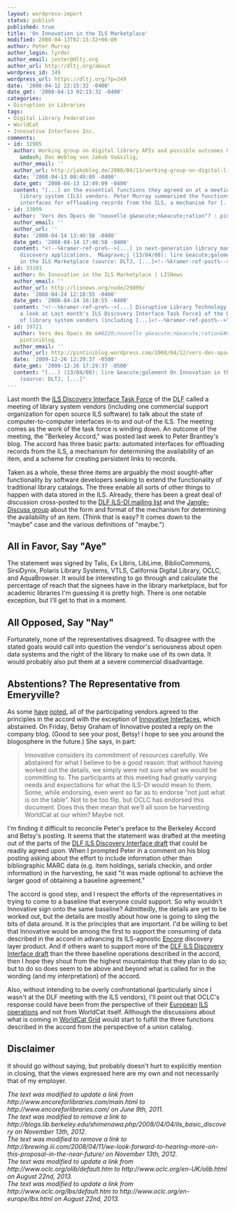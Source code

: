 ```yaml
---
layout: wordpress-import
status: publish
published: true
title: 'On Innovation in the ILS Marketplace'
modified: 2008-04-13T02:15:32+00:00
author: Peter Murray
author_login: lyrdor
author_email: jester@dltj.org
author_url: http://dltj.org/about
wordpress_id: 349
wordpress_url: https://dltj.org/?p=349
date: '2008-04-12 22:15:32 -0400'
date_gmt: '2008-04-13 02:15:32 -0400'
categories:
- Disruption in Libraries
tags:
- Digital Library Federation
- WorldCat
- Innovative Interfaces Inc.
comments:
- id: 32985
  author: Working group on digital library APIs and possible outcomes &laquo; Jakoblog
    &mdash; Das Weblog von Jakob Vo&szlig;
  author_email: ''
  author_url: http://jakoblog.de/2008/04/13/working-group-on-digital-library-apis-and-possible-outcomes/
  date: '2008-04-13 08:49:09 -0400'
  date_gmt: '2008-04-13 12:49:09 -0400'
  content: "[...] on the essential functions they agreed on at a meeting with major
    library system (ILS) vendors. Peter Murray summarized the functions as &#8220;automated
    interfaces for offloading records from the ILS, a mechanism for [...]"
- id: 33009
  author: 'Vers des Opacs de "nouvelle g&eacute;n&eacute;ration"? : pintiniblog'
  author_email: ''
  author_url: ''
  date: '2008-04-14 13:40:58 -0400'
  date_gmt: '2008-04-14 17:40:58 -0400'
  content: "<!--%kramer-ref-pre%-->[...] in next-generation library management and
    discovery applications.  M&agrave;j (13/04/08): lire &eacute;galement On Innovation
    in the ILS Marketplace (source: DLTJ, [...]<!--%kramer-ref-post%-->"
- id: 33101
  author: On Innovation in the ILS Marketplace | LISNews
  author_email: ''
  author_url: http://lisnews.org/node/29899/
  date: '2008-04-24 12:18:55 -0400'
  date_gmt: '2008-04-24 16:18:55 -0400'
  content: "<!--%kramer-ref-pre%-->[...] Disruptive Library Technology Jester takes
    a look at Last month's ILS Discovery Interface Task Force1 of the DLF meeting
    of library system vendors (including [...]<!--%kramer-ref-post%-->"
- id: 39721
  author: Vers des Opacs de &#8220;nouvelle g&eacute;n&eacute;ration&#8221;? &laquo;
    pintiniblog
  author_email: ''
  author_url: http://pintiniblog.wordpress.com/2008/04/12/vers-des-opacs-de-nouvelle-generation/
  date: '2009-12-26 12:29:37 -0500'
  date_gmt: '2009-12-26 17:29:37 -0500'
  content: "[...] (13/04/08): lire &eacute;galement On Innovation in the ILS Marketplace
    (source: DLTJ, [...]"
---
```

<p>Last month the <a href="https://project.library.upenn.edu/confluence/display/ilsapi/Charge+and+Agenda"><acronym title="Integrated Library System">ILS</acronym> Discovery Interface Task Force</a> of the <acronym title="Digital Library Federation">DLF</acronym> called a meeting of library system vendors (including one commercial support organization for open source ILS software) to talk about the state of computer-to-computer interfaces in-to and out-of the ILS.  The meeting comes as the work of the task force is winding down.  An outcome of the meeting, the "<span class="removed_link" title="http://blogs.lib.berkeley.edu/shimenawa.php/2008/04/04/ils_basic_discovery">Berkeley Accord</span>," was posted last week to Peter Brantley's blog.  The accord has three basic parts:  automated interfaces for offloading records from the ILS, a mechanism for determining the availability of an item, and a scheme for creating persistent links to records.</p>
<p>Taken as a whole, these three items are arguably the most sought-after functionality by software developers seeking to extend the functionality of traditional library catalogs.  The three enable all sorts of other things to happen with data stored in the ILS.  Already, there has been a great deal of discussion cross-posted to the <a href="http://groups.google.com/group/ils-di" title="ILS Discovery Interface Task Force |<br />
  Google Groups">DLF ILS-DI mailing list</a> and the <a href="http://groups.google.com/group/jangle-discuss" title="jangle-discuss |<br />
  Google Groups">Jangle-Discuss group</a> about the form and format of the mechanism for determining the availability of an item.  (Think that is easy?  It comes down to the "maybe" case and the various definitions of "maybe.")</p>
<h2>All in Favor, Say "Aye"</h2>
<p>The statement was signed by Talis, Ex Libris, LibLime, BiblioCommons, SirsiDynix, Polaris Library Systems, VTLS, California Digital Library, OCLC, and AquaBrowser.  It would be interesting to go through and calculate the percentage of reach that the signees have in the library marketplace, but for academic libraries I'm guessing it is pretty high.  There is one notable exception, but I'll get to that in a moment.</p>
<h2>All Opposed, Say "Nay"</h2>
<p>Fortunately, none of the representatives disagreed.  To disagree with the stated goals would call into question the vendor's seriousness about open data systems and the right of the library to make use of its own data.  It would probably also put them at a severe commercial disadvantage.</p>
<h2>Abstentions?  The Representative from Emeryville?</h2>
<p>As some <a href="http://dilettantes.code4lib.org/?p=116" title="Dilettante&amp;#8217;s Ball: Dear Innovative Customers">have</a> <a href="http://synthesize-specialize-mobilize.blogspot.com/2008/04/innovative-interfaces-abstains-from-dlf.html" title="synthesize-specialize-mobilize: Innovative Interfaces abstains from DLF initiative">noted</a>, all of the participating vendors agreed to the principles in the accord with the exception of <a href="http://www.iii.com/" title="Innovative Interfaces homepage">Innovative Interfaces</a>, which abstained.  On Friday, Betsy Graham of Innovative <span class="removed_link" title="http://brewing.iii.com/2008/04/11/we-look-forward-to-hearing-more-on-this-proposal-in-the-near-future/">posted a reply on the company blog</span>.  (Good to see your post, Betsy!  I hope to see you around the blogosphere in the future.)  She says, in part:</p>
<blockquote><p>Innovative considers its commitment of resources carefully. We abstained for what I believe to be a good reason: that without having worked out the details, we simply were not sure what we would be committing to. The participants at this meeting had greatly varying needs and expectations for what the ILS-DI would mean to them. Some, while endorsing, even went so far as to endorse &ldquo;not just what is on the table&rdquo;. Not to be too flip, but OCLC has endorsed this document. Does this then mean that we&rsquo;ll all soon be harvesting WorldCat at our whim? Maybe not.</p></blockquote>
<p>I'm finding it difficult to reconcile Peter's preface to the Berkeley Accord and Betsy's posting.  It seems that the statement was drafted at the meeting out of the parts of the <a href="https://project.library.upenn.edu/confluence/display/ilsapi/Home">DLF ILS Discovery Interface draft</a> that could be readily agreed upon.  When I prompted Peter in a comment on his blog posting asking about the effort to include information other than bibliographic MARC data (e.g. item holdings, serials checkin, and order information) in the harvesting, he said "it was made optional to achieve the larger good of obtaining a baseline agreement."  </p>
<p>The accord is good step, and I respect the efforts of the representatives in trying to come to a baseline that everyone could support.  So why wouldn't Innovative sign onto the same baseline?  Admittedly, the details are yet to be worked out, but the details are mostly about how one is going to sling the bits of data around.  It is the principles that are important.  I'd be willing to bet that Innovative would be among the first to support the consuming of data described in the accord in advancing its ILS-agnostic <a href="http://www.encoreforlibraries.com/" title="Encore: Powered by Innovative Interfaces">Encore</a> discovery layer product.  And if others want to support more of the <a href="https://project.library.upenn.edu/confluence/display/ilsapi/Draft+Recommendation">DLF ILS Discovery Interface draft</a> than the three baseline operations described in the accord, then I hope they shout from the highest mountaintop that they plan to do so; but to do so does seem to be above and beyond what is called for in the wording (and my interpretation) of the accord.</p>
<p>Also, without intending to be overly confrontational (particularly since I wasn't at the DLF meeting with the ILS vendors), I'll point out that OCLC's response could have been from the perspective of their <a href="http://www.oclc.org/en-UK/olib.html" title="OLIB [OCLC - Management Services and Systems]">European</a> <a href="http://www.oclc.org/en-europe/lbs.html" title="LBS [OCLC - Management Services and Systems]">ILS</a> <a href="http://www.oclc.org/sunrise/default.htm" title="SISIS-SunRise [OCLC - Management Services and Systems]">operations</a> and not from WorldCat itself.  Although the discussions about what is coming in <a href="http://worldcat.org/devnet/index.php/Main_Page" title="Main Page - WorldCat Developers&#039; Network">WorldCat Grid</a> would start to fulfill the three functions described in the accord from the perspective of a union catalog.</p>
<h2>Disclaimer</h2>
<p>It should go without saying, but probably doesn't hurt to explicitly mention in closing, that the views expressed here are my own and not necessarily that of my employer.
<p style="padding:0;margin:0;font-style:italic;">The text was modified to update a link from http://www.encoreforlibraries.com/main.html to http://www.encoreforlibraries.com/ on June 9th, 2011.</p>
<p style="padding:0;margin:0;font-style:italic;" class="removed_link">The text was modified to remove a link to http://blogs.lib.berkeley.edu/shimenawa.php/2008/04/04/ils_basic_discovery on November 13th, 2012.</p>
<p style="padding:0;margin:0;font-style:italic;" class="removed_link">The text was modified to remove a link to http://brewing.iii.com/2008/04/11/we-look-forward-to-hearing-more-on-this-proposal-in-the-near-future/ on November 13th, 2012.</p>
<p style="padding:0;margin:0;font-style:italic;">The text was modified to update a link from http://www.oclc.org/olib/default.htm to http://www.oclc.org/en-UK/olib.html on August 22nd, 2013.</p>
<p style="padding:0;margin:0;font-style:italic;">The text was modified to update a link from http://www.oclc.org/lbs/default.htm to http://www.oclc.org/en-europe/lbs.html on August 22nd, 2013.</p>
